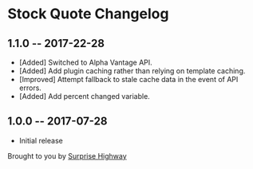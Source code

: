 # Stock Quote Changelog

## 1.1.0 -- 2017-22-28

* [Added] Switched to Alpha Vantage API.
* [Added] Add plugin caching rather than relying on template caching.
* [Improved] Attempt fallback to stale cache data in the event of API errors.
* [Added] Add percent changed variable.

## 1.0.0 -- 2017-07-28

* Initial release

Brought to you by [Surprise Highway](http://surprisehighway.com)
